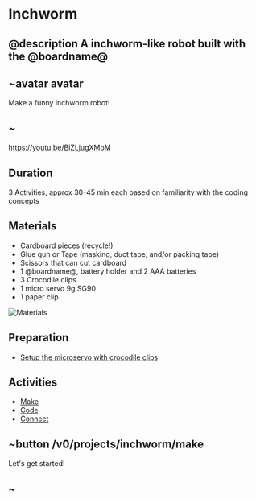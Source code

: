 # Inchworm

## @description A inchworm-like robot built with the @boardname@

## ~avatar avatar

Make a funny inchworm robot!

## ~

https://youtu.be/BiZLjugXMbM

## Duration

3 Activities, approx 30-45 min each based on familiarity with the coding concepts

## Materials

* Cardboard pieces (recycle!)
* Glue gun or Tape (masking, duct tape, and/or packing tape)
* Scissors that can cut cardboard
* 1 @boardname@, battery holder and 2 AAA batteries
* 3 Crocodile clips
* 1 micro servo 9g SG90
* 1 paper clip

![Materials](/static/mb/projects/inchworm/materials.jpg)

## Preparation

* [Setup the microservo with crocodile clips](/device/servo)

## Activities

* [Make](/projects/inchworm/make)  
* [Code](/projects/inchworm/code)  
* [Connect](/projects/inchworm/connect)  

## ~button /v0/projects/inchworm/make

Let's get started!

## ~
